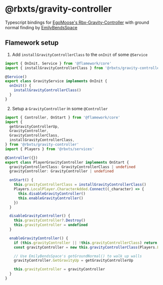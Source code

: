 # @rbxts/gravity-controller

Typescript bindings for [EgoMoose's Rbx-Gravity-Controller](https://github.com/EgoMoose/Rbx-Gravity-Controller) with
ground normal finding by [EmilyBendsSpace](https://x.com/EmilyBendsSpace)

## Flamework setup

1. Add `installGravityControllerClass` to the `onInit` of some `@Service`

```typescript
import { OnInit, Service } from '@flamework/core'
import { installGravityControllerClass } from '@rbxts/gravity-controller'

@Service()
export class GravityService implements OnInit {
  onInit() {
    installGravityControllerClass()
  }
}
```

2. Setup a `GravityController` in some `@Controller`

```typescript
import { Controller, OnStart } from '@flamework/core'
import {
  getGravityControllerUp,
  GravityController,
  GravityControllerClass,
  installGravityControllerClass,
} from '@rbxts/gravity-controller'
import { Players } from '@rbxts/services'

@Controller({})
export class PlayerGravityController implements OnStart {
  gravityControllerClass: GravityControllerClass | undefined
  gravityController: GravityController | undefined

  onStart() {
    this.gravityControllerClass = installGravityControllerClass()
    Players.LocalPlayer.CharacterAdded.Connect((_character) => {
      this.disableGravityController()
      this.enableGravityController()
    })
  }

  disableGravityController() {
    this.gravityController?.Destroy()
    this.gravityController = undefined
  }

  enableGravityController() {
    if (this.gravityController || !this.gravityControllerClass) return
    const gravityController = new this.gravityControllerClass(Players.LocalPlayer)

    // Use EmilyBendsSpace's getGroundNormal() to walk up walls
    gravityController.GetGravityUp = getGravityControllerUp

    this.gravityController = gravityController
  }
}

```
